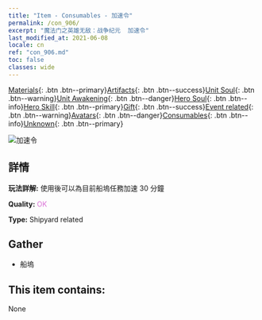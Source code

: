```yaml
---
title: "Item - Consumables - 加速令"
permalink: /con_906/
excerpt: "魔法门之英雄无敌：战争纪元  加速令"
last_modified_at: 2021-06-08
locale: cn
ref: "con_906.md"
toc: false
classes: wide
---
```

 [Materials](/ItemsCN/){: .btn .btn--primary}[Artifacts](/ItemsCN/Artifacts/){: .btn .btn--success}[Unit Soul](/ItemsCN/UnitSoul/){: .btn .btn--warning}[Unit Awakening](/ItemsCN/UnitAwakening/){: .btn .btn--danger}[Hero Soul](/ItemsCN/HeroSoul/){: .btn .btn--info}[Hero Skill](/ItemsCN/HeroSkill/){: .btn .btn--primary}[Gift](/ItemsCN/Gift/){: .btn .btn--success}[Event related](/ItemsCN/Events/){: .btn .btn--warning}[Avatars](/ItemsCN/Avatars/){: .btn .btn--danger}[Consumables](/ItemsCN/Consumables/){: .btn .btn--info}[Unknown](/ItemsCN/Unknown/){: .btn .btn--primary}

 ![加速令](/images/t/i_jiasujuanzhou.png)

## 詳情
 **玩法詳解:** 使用後可以為目前船塢任務加速 30 分鐘

 **Quality:** <span style="color: #DA70D6">OK</span>

 **Type:** Shipyard related

## Gather

*    船塢 

## This item contains:

  None

